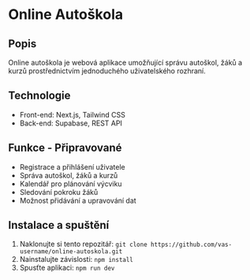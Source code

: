# Online Autoškola

## Popis
Online autoškola je webová aplikace umožňující správu autoškol, žáků a kurzů prostřednictvím jednoduchého uživatelského rozhraní.

## Technologie
- Front-end: Next.js, Tailwind CSS
- Back-end: Supabase, REST API

## Funkce - Připravované
- Registrace a přihlášení uživatele
- Správa autoškol, žáků a kurzů
- Kalendář pro plánování výcviku
- Sledování pokroku žáků
- Možnost přidávání a upravování dat

## Instalace a spuštění
1. Naklonujte si tento repozitář: `git clone https://github.com/vas-username/online-autoskola.git`
2. Nainstalujte závislosti: `npm install`
3. Spusťte aplikaci: `npm run dev`

